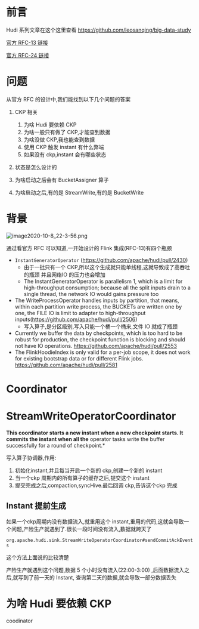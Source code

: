 # 前言
Hudi 系列文章在这个这里查看 https://github.com/leosanqing/big-data-study

[官方 RFC-13 链接](https://cwiki.apache.org/confluence/pages/viewpage.action?pageId=141724520)

[官方 RFC-24 链接](https://cwiki.apache.org/confluence/display/HUDI/RFC-24%3A+Hoodie+Flink+Writer+Proposal)

# 问题

从官方 RFC 的设计中,我们能找到以下几个问题的答案

1. CKP 相关
   1. 为啥 Hudi 要依赖 CKP
   2. 为啥一般只有做了 CKP,才能查到数据
   3. 为啥没做 CKP,我也能查到数据
   4. 使用 CKP 触发 instant 有什么弊端
   5. 如果没有 ckp,instant 会有哪些状态
   
1. 状态是怎么设计的
2. 为啥启动之后会有 BucketAssigner 算子
3. 为啥启动之后,有的是 StreamWrite,有的是 BucketWrite


# 背景

![image2020-10-8_22-3-56.png](https://cwiki.apache.org/confluence/download/attachments/141724520/image2020-10-8_22-3-56.png?version=1&modificationDate=1602165838000&api=v2)

通过看官方 RFC 可以知道,一开始设计的 Flink 集成(RFC-13)有四个瓶颈

- `InstantGeneratorOperator` (https://github.com/apache/hudi/pull/2430)
  - 由于一批只有一个 CKP,所以这个生成就只能单线程,这就导致成了高吞吐的瓶颈 并且网络IO 的压力也会增加
  - The InstantGeneratorOperator is parallelism 1, which is a limit for high-throughput consumption; because all the split inputs drain to a single thread, the network IO would gains pressure too
- The WriteProcessOperator handles inputs by partition, that means, within each partition write process, the BUCKETs are written one by one, the FILE IO is limit to adapter to high-throughput inputs(https://github.com/apache/hudi/pull/2506)
  - 写入算子,是分区级别,写入只能一个桶一个桶来,文件 IO 就成了瓶颈
- Currently we buffer the data by checkpoints, which is too hard to be robust for production, the checkpoint function is blocking and should not have IO operations. https://github.com/apache/hudi/pull/2553
- The FlinkHoodieIndex is only valid for a per-job scope, it does not work for existing bootstrap data or for different Flink jobs. https://github.com/apache/hudi/pull/2581


# Coordinator



# StreamWriteOperatorCoordinator

**This coordinator starts a new instant when a new checkpoint starts. It commits the instant when all the** operator tasks write the buffer successfully for a round of checkpoint.*

写入算子协调器,作用:

1. 初始化instant,并且每当开启一个新的 ckp,创建一个新的 instant
2. 当一个ckp 周期内的所有算子的缓存之后,提交这个 instant
3. 提交完成之后,compaction,syncHive.最后回调 ckp,告诉这个ckp 完成


## Instant 提前生成

如果一个ckp周期内没有数据流入,就重用这个 instant,重用的代码,这就会导致一个问题,产险生产就遇到了.很长一段时间没有流入,数据就跨天了

`org.apache.hudi.sink.StreamWriteOperatorCoordinator#sendCommitAckEvents`

这个方法上面说的比较清楚

产险生产就遇到这个问题,数据 5 个小时没有流入(22:00-3:00) ,后面数据流入之后,就写到了前一天的 Instant, 查询第二天的数据,就会导致一部分数据丢失

# 为啥 Hudi 要依赖 CKP

coodinator



